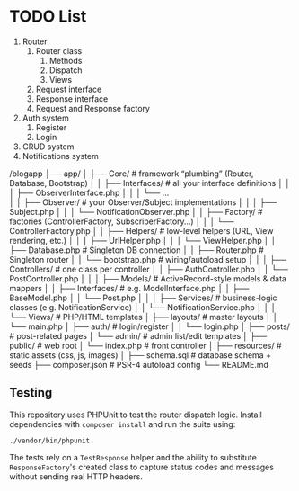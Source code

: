 # TODO List

1. Router
   1. Router class
      1. Methods
      2. Dispatch
      3. Views
   2. Request interface
   3. Response interface
   4. Request and Response factory
2. Auth system
   1. Register
   2. Login
3. CRUD system
4. Notifications system

/blogapp
├── app/
│ ├── Core/ # framework “plumbing” (Router, Database, Bootstrap)
│ │ ├── Interfaces/ # all your interface definitions
│ │ │ ├── ObserverInterface.php
│ │ │ └── …  
│ │ ├── Observer/ # your Observer/Subject implementations
│ │ │ ├── Subject.php
│ │ │ └── NotificationObserver.php
│ │ ├── Factory/ # factories (ControllerFactory, SubscriberFactory…)
│ │ │ └── ControllerFactory.php
│ │ ├── Helpers/ # low-level helpers (URL, View rendering, etc.)
│ │ │ ├── UrlHelper.php
│ │ │ └── ViewHelper.php
│ │ ├── Database.php # Singleton DB connection
│ │ ├── Router.php # Singleton router
│ │ └── bootstrap.php # wiring/autoload setup
│ │
│ ├── Controllers/ # one class per controller
│ │ ├── AuthController.php
│ │ └── PostController.php
│ │
│ ├── Models/ # ActiveRecord-style models & data mappers
│ │ ├── Interfaces/ # e.g. ModelInterface.php
│ │ ├── BaseModel.php
│ │ └── Post.php
│ │
│ ├── Services/ # business-logic classes (e.g. NotificationService)
│ │ └── NotificationService.php
│ │
│ └── Views/ # PHP/HTML templates
│ ├── layouts/ # master layouts
│ │ └── main.php
│ ├── auth/ # login/register
│ │ └── login.php
│ ├── posts/ # post-related pages
│ └── admin/ # admin list/edit templates
│
├── public/ # web root
│ └── index.php # front controller
│
├── resources/ # static assets (css, js, images)
│
├── schema.sql # database schema + seeds
├── composer.json # PSR-4 autoload config
└── README.md

## Testing
This repository uses PHPUnit to test the router dispatch logic.
Install dependencies with `composer install` and run the suite using:

```
./vendor/bin/phpunit
```

The tests rely on a `TestResponse` helper and the ability to substitute
`ResponseFactory`'s created class to capture status codes and messages
without sending real HTTP headers.
